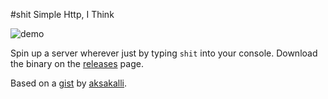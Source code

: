 #shit
Simple Http, I Think

![demo](http://i.imgur.com/vhaaHE6.gif)

Spin up a server wherever just by typing `shit` into your console.  Download the binary on the [releases](https://github.com/EricFreeman/shit/releases) page.

Based on a [gist](https://gist.github.com/aksakalli/9191056) by [aksakalli](https://github.com/aksakalli).